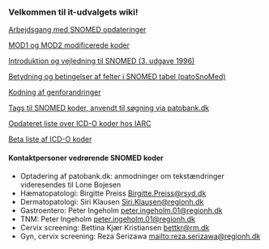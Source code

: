 ### Velkommen til it-udvalgets wiki!

[Arbejdsgang med SNOMED opdateringer](Arbejdsgang%20i%20opdateringer.adoc)

[MOD1 og MOD2 modificerede koder](MOD1-og-MOD2-modificerede-koder.md)

[Introduktion og vejledning til SNOMED (3. udgave 1996)](Introduktion-og-vejledning-til-SNOMED-(3.-udgave-1996))

[Betydning og betingelser af felter i SNOMED tabel (patoSnoMed)](patoSnoMed-kodestruktur)

[Kodning af genforandringer](kodning-af-genforandringer.md)

[Tags til SNOMED koder, anvendt til søgning via patobank.dk](Tags.md)

[Opdateret liste over ICD-O koder hos IARC](http://codes.iarc.fr/codegroup/2)

[Beta liste af ICD-O koder](https://icd.who.int/dev11/f/en)

#### Kontaktpersoner vedrørende SNOMED koder

- Optadering af patobank.dk: anmodninger om tekstændringer videresendes til Lone Bojesen
- Hæmatopatologi: Birgitte Preiss <Birgitte.Preiss@rsyd.dk>
- Dermatopatologi: Siri Klausen <Siri.Klausen@regionh.dk>
- Gastroentero: Peter Ingeholm <peter.ingeholm.01@regionh.dk> 
- TNM: Peter Ingeholm <peter.ingeholm.01@regionh.dk>
- Cervix screening: Bettina Kjær Kristiansen <bettkr@rm.dk>
- Gyn, cervix screening: Reza Serizawa <mailto:reza.serizawa@regionh.dk>
